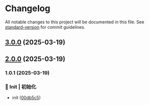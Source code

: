 # Changelog

All notable changes to this project will be documented in this file. See [standard-version](https://github.com/conventional-changelog/standard-version) for commit guidelines.

## [3.0.0](https://github.com/CodeNoobStar/midway-admin-server/compare/v2.0.0...v3.0.0) (2025-03-19)

## [2.0.0](https://github.com/CodeNoobStar/midway-admin-server/compare/v1.0.1...v2.0.0) (2025-03-19)

### 1.0.1 (2025-03-19)


### 🎉 Init | 初始化

* init ([00db5c5](https://github.com/CodeNoobStar/midway-admin-server/commit/00db5c5a4aeb6294f4aebadfe82784c32733a548))
